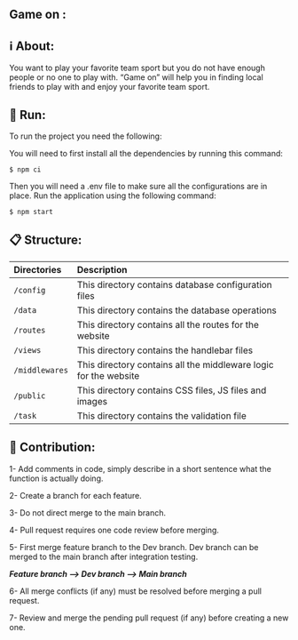 ## Game on :

## ℹ️ About:
You want to play your favorite team sport but you do not have enough people or no one to play with. “Game on” will help you in finding local friends to play with and enjoy your favorite team sport. 


## 🚀 Run:
To run the project you need the following:

You will need to first install all the dependencies by running this command:

    $ npm ci
  
Then you will need a .env file to make sure all the configurations are in place.
Run the application using the following command:

    $ npm start


## 📋 Structure: 

| Directories    | Description                                                                                                                      |
| :------------- | :------------------------------------------------------------------------------------------------------------------------------- |
| `/config`      | This directory contains database configuration files                                                                              |
| `/data`        | This directory contains the database operations                                                                                  |
| `/routes`      | This directory contains all the routes for the website                                               |                                                                                                                                                                   |
| `/views`       | This directory contains the handlebar files
| `/middlewares` | This directory contains all the middleware logic for the website                                       |      
| `/public` | This directory contains CSS files, JS files and images                                      |      
| `/task` | This directory contains the validation file                                  |      


## 🤝 Contribution: 

1- Add comments in code, simply describe in a short sentence what the function is actually doing.

2- Create a branch for each feature.

3- Do not direct merge to the main branch.
 
4- Pull request requires one code review before merging. 

5- First merge feature branch to the Dev branch. Dev branch can be merged to the main branch after integration testing. 

***Feature branch --> Dev branch --> Main branch***

6- All merge conflicts (if any) must be resolved before merging a pull request.

7- Review and merge the pending pull request (if any) before creating a new one.
